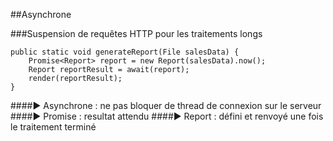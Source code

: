 ##Asynchrone

###Suspension de requêtes HTTP pour les traitements longs

	public static void generateReport(File salesData) {
		Promise<Report> report = new Report(salesData).now();
		Report reportResult = await(report);
		render(reportResult);
	}

####► Asynchrone : ne pas bloquer de thread de connexion sur le serveur
####► Promise : resultat attendu 
####► Report : défini et renvoyé une fois le traitement terminé
